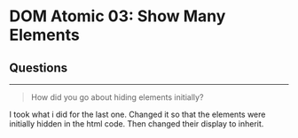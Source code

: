 # DOM Atomic 03: Show Many Elements

## Questions

---

> How did you go about hiding elements initially?

I took what i did for the last one. Changed it so that the elements were initially hidden in the html code. Then changed their display to inherit.